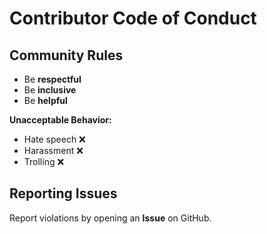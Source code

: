 #  Contributor Code of Conduct

##  Community Rules
- Be **respectful** 
- Be **inclusive** 
- Be **helpful** 

 **Unacceptable Behavior:**
- Hate speech ❌
- Harassment ❌
- Trolling ❌

## Reporting Issues
Report violations by opening an **Issue** on GitHub.
